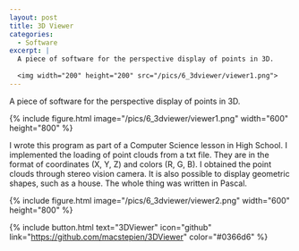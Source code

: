 ```yaml
---
layout: post
title: 3D Viewer
categories:
  - Software
excerpt: |
  A piece of software for the perspective display of points in 3D.
   
  <img width="200" height="200" src="/pics/6_3dviewer/viewer1.png">
---
```


A piece of software for the perspective display of points in 3D.

{% include figure.html image="/pics/6_3dviewer/viewer1.png" width="600" height="800" %}

I wrote this program as part of a Computer Science lesson in High School. I implemented the loading of point clouds from a txt file. They are in the format of coordinates (X, Y, Z) and colors (R, G, B). I obtained the point clouds through stereo vision camera. It is also possible to display geometric shapes, such as a house. The whole thing was written in Pascal.

{% include figure.html image="/pics/6_3dviewer/viewer2.png" width="600" height="800" %}

{% include button.html text="3DViewer" icon="github" link="https://github.com/macstepien/3DViewer" color="#0366d6" %}

